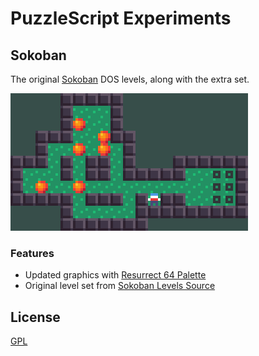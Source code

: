 # PuzzleScript Experiments

## Sokoban

The original [Sokoban](https://en.wikipedia.org/wiki/Sokoban) DOS levels, along with the extra set.

![sokoban.gif](sokoban.gif)

### Features

- Updated graphics with [Resurrect 64 Palette](https://lospec.com/palette-list/resurrect-64)
- Original level set from [Sokoban Levels Source](https://www.sourcecode.se/sokoban/levels)

## License

[GPL](LICENSE)
